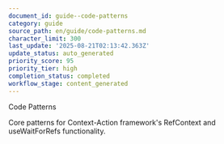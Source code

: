 ```yaml
---
document_id: guide--code-patterns
category: guide
source_path: en/guide/code-patterns.md
character_limit: 300
last_update: '2025-08-21T02:13:42.363Z'
update_status: auto_generated
priority_score: 95
priority_tier: high
completion_status: completed
workflow_stage: content_generated
---
```

Code Patterns

Core patterns for Context-Action framework's RefContext and useWaitForRefs functionality.
